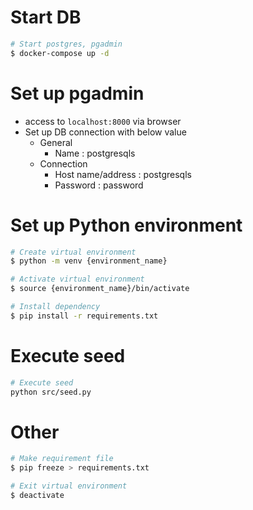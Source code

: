 # Start DB

```bash
# Start postgres, pgadmin
$ docker-compose up -d
```

# Set up pgadmin

- access to `localhost:8000` via browser
- Set up DB connection with below value
  - General
    - Name : postgresqls
  - Connection
    - Host name/address : postgresqls
    - Password : password

# Set up Python environment

```bash
# Create virtual environment
$ python -m venv {environment_name}

# Activate virtual environment
$ source {environment_name}/bin/activate

# Install dependency
$ pip install -r requirements.txt
```

# Execute seed

```bash
# Execute seed
python src/seed.py
```

# Other

```bash
# Make requirement file
$ pip freeze > requirements.txt

# Exit virtual environment
$ deactivate
```
